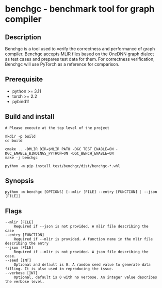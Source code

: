 # benchgc - benchmark tool for graph compiler

## Description

Benchgc is a tool used to verify the correctness and performance of graph compiler. Benchgc accepts MLIR files based on the OneDNN graph dialect as test cases and prepares test data for them. For correctness verification, Benchgc will use PyTorch as a reference for comparison.

## Prerequisite
* python >= 3.11
* torch >= 2.2
* pybind11

## Build and install
```
# Please execute at the top level of the project

mkdir -p build
cd build

cmake .. -DMLIR_DIR=$MLIR_PATH -DGC_TEST_ENABLE=ON -DGC_ENABLE_BINDINGS_PYTHON=ON -DGC_BENCH_ENABLE=ON
make -j benchgc

python -m pip install test/benchgc/dist/benchgc-*.whl

```

## Synopsis
```
python -m benchgc [OPTIONS] [--mlir [FILE] --entry [FUNCTION] | --json [FILE]]
```
## Flags
```
--mlir [FILE]
    Required if --json is not provided. A mlir file describing the case
--entry [FUNCTION]
    Required if --mlir is provided. A function name in the mlir file describing the entry
--json [FILE]
    Required if --mlir is not provided. A json file describing the case.
--seed [INT]
    Optional and default is 0. A random seed value to generate data filling. It is also used in reproducing the issue.
--verbose [INT]
    Optional, default is 0 with no verbose. An integer value describes the verbose level.
```

